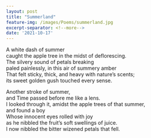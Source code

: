 ```yaml
---
layout: post
title: "Summerland"
feature-img: /images/Poems/summerland.jpg
excerpt-separator: <!--more-->
date: '2021-10-17'
---
```

A white dash of summer  
caught the apple tree in the midst of deflorescing.  
The silvery sound of petals breaking  
paled painlessly, in this air of summery amber  
That felt sticky, thick, and heavy with nature’s scents;  
its sweet golden gush touched every sense.  
 
Another stroke of summer,  
and Time passed before me like a lens.  
I looked through it, amidst the apple trees of that summer,  
and found a boy  
Whose innocent eyes rolled with joy  
as he nibbled the fruit’s soft swellings of juice.  
I now nibbled the bitter wizened petals that fell.  

